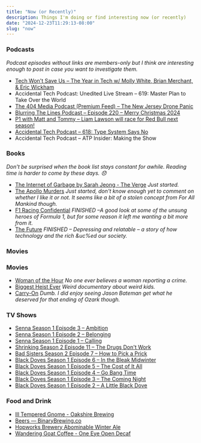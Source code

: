 ```yaml
---
title: "Now (or Recently)"
description: Things I'm doing or find interesting now (or recently)
date: "2024-12-23T11:29:13-08:00"
slug: "now"
---
```


### Podcasts

*Podcast episodes without links are members-only but I think are interesting enough to post in case you want to investigate them.*

- [Tech Won't Save Us – The Year in Tech w/ Molly White, Brian Merchant, & Eric Wickham](https://overcast.fm/+ZpQA_ao9s)
- Accidental Tech Podcast: Unedited Live Stream – 619: Master Plan to Take Over the World
- [The 404 Media Podcast (Premium Feed) – The New Jersey Drone Panic](https://overcast.fm/+ABDRJNCJlMg)
- [Blurring The Lines Podcast – Episode 220 – Merry Christmas 2024](https://overcast.fm/+GsOm6ShMU)
- [P1 with Matt and Tommy – Liam Lawson will race for Red Bull next season!](https://overcast.fm/+_U3rdoJqc)
- [Accidental Tech Podcast – 618: Type System Says No](https://atp.fm/618)
- Accidental Tech Podcast – ATP Insider: Making the Show

### Books

*Don't be surprised when the book list stays constant for awhile. Reading time is harder to come by these days. 😞*

- [The Internet of Garbage by Sarah Jeong - The Verge](https://www.theverge.com/2018/8/28/17777330/internet-of-garbage-book-sarah-jeong-online-harassment) *Just started.*
- [The Apollo Murders](https://books.apple.com/us/book/the-apollo-murders/id1552671476) *Just started, don't know enough yet to comment on whether I like it or not. It seems like a bit of a stolen concept from For All Mankind though.*
- [F1 Racing Confidential](https://books.apple.com/us/book/f1-racing-confidential/id6483210999) *FINISHED –A good look at some of the unsung heroes of Formula 1, but for some reason it left me wanting a bit more from it.*
- [The Future](https://books.apple.com/us/book/the-future/id6445966756) *FINISHED – Depressing and relatable – a story of how technology and the rich &uc%ed our society.*

### Movies

### Movies

- [Woman of the Hour](https://www.themoviedb.org/movie/835113-woman-of-the-hour-2024) *No one ever believes a woman reporting a crime.*
- [Biggest Heist Ever](https://www.themoviedb.org/movie/1391409-biggest-heist-ever-2024) *Weird documentary about weird kids.*
- [Carry-On](https://www.themoviedb.org/movie/1005331-carry-on-2024) *Dumb. I did enjoy seeing Jason Bateman get what he deserved for that ending of Ozark though.*

### TV Shows

- [Senna Season 1 Episode 3 – Ambition](https://www.themoviedb.org/tv/211039-senna/season/1/episode/3)
- [Senna Season 1 Episode 2 – Belonging](https://www.themoviedb.org/tv/211039-senna/season/1/episode/2)
- [Senna Season 1 Episode 1 – Calling](https://www.themoviedb.org/tv/211039-senna/season/1/episode/1)
- [Shrinking Season 2 Episode 11 – The Drugs Don't Work](https://www.themoviedb.org/tv/136311-shrinking/season/2/episode/11)
- [Bad Sisters Season 2 Episode 7 – How to Pick a Prick](https://www.themoviedb.org/tv/199318-bad-sisters/season/2/episode/7)
- [Black Doves Season 1 Episode 6 – In the Bleak Midwinter](https://www.themoviedb.org/tv/225385-black-doves/season/1/episode/6)
- [Black Doves Season 1 Episode 5 – The Cost of It All](https://www.themoviedb.org/tv/225385-black-doves/season/1/episode/5)
- [Black Doves Season 1 Episode 4 – Go Bang Time](https://www.themoviedb.org/tv/225385-black-doves/season/1/episode/4)
- [Black Doves Season 1 Episode 3 – The Coming Night](https://www.themoviedb.org/tv/225385-black-doves/season/1/episode/3)
- [Black Doves Season 1 Episode 2 – A Little Black Dove](https://www.themoviedb.org/tv/225385-black-doves/season/1/episode/2)

### Food and Drink

- [Ill Tempered Gnome - Oakshire Brewing](https://oakbrew.com/beers/ill-tempered-gnome/)
- [Beers — BinaryBrewing.co](https://binarybrewing.co/beers)
- [Hopworks Brewery Abominable Winter Ale](https://www.hopworksbeer.com/beer)
- [Wandering Goat Coffee - One Eye Open Decaf](https://wanderinggoat.com/products/one-eye-open)
